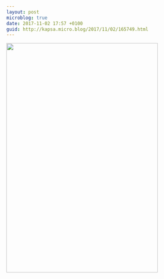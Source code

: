 ```yaml
---
layout: post
microblog: true
date: 2017-11-02 17:57 +0100
guid: http://kapsa.micro.blog/2017/11/02/165749.html
---
```



<img src="http://jeankapsa.com/uploads/2017/b582a72b31.jpg" width="397" height="600" />
